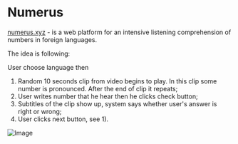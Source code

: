 # Numerus

[numerus.xyz](http://numerus.xyz) - is a web platform for an intensive listening comprehension of numbers in foreign languages. 

The idea is following:

User choose language then 

1) Random 10 seconds clip from video begins to play. In this clip some number is pronounced. After the end of clip it repeats;
2) User writes number that he hear then he clicks check button;
3) Subtitles of the clip show up, system says whether user's answer is right or wrong;
4) User clicks next button, see 1).

![Image](https://sun9-63.userapi.com/c853428/v853428658/20c19f/2tYqKZqk1XM.jpg)
